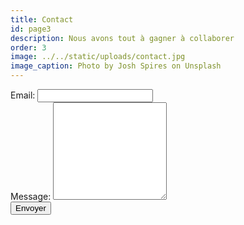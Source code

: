 ```yaml
---
title: Contact
id: page3
description: Nous avons tout à gagner à collaborer
order: 3
image: ../../static/uploads/contact.jpg
image_caption: Photo by Josh Spires on Unsplash
---
```


<form
    action="https://formspree.io/f/mzbkqdak"
    method="POST"
    class="text-gray-900 dark:text-gray-100 w-96 mx-auto text-center py-16"
>
    <div class="mb-6">
        <label class="block w-full mb-1">
            Email:
        </label>
        <input
            type="text"
            id="reply_to"
            name="_replyto"
            class="w-full border"
            required
        />
    </div>
    <div class="mb-4">
        <label class="block w-full mb-1">
            Message:
        </label>
        <textarea
            id="reply_to"
            name="message"
            rows="10"
            class="w-full border"
            required
        ></textarea>
    </div>
    <button type="submit" class="font-bold">Envoyer</button>
</form>